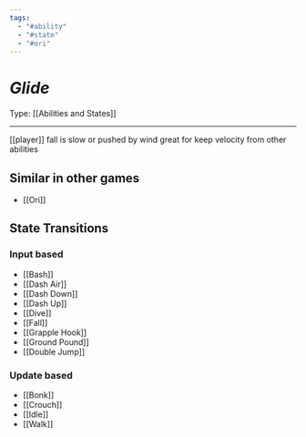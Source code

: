```yaml
---
tags:
  - "#ability"
  - "#state"
  - "#ori"
---
```

# _Glide_

Type: [[Abilities and States]]

----


[[player]] fall is slow or pushed by wind
great for keep velocity from other abilities


## Similar in other games

* [[Ori]]


## State Transitions

### Input based

* [[Bash]]
* [[Dash Air]]
* [[Dash Down]]
* [[Dash Up]]
* [[Dive]]
* [[Fall]]
* [[Grapple Hook]]
* [[Ground Pound]]
* [[Double Jump]]

### Update based

* [[Bonk]]
* [[Crouch]]
* [[Idle]]
* [[Walk]]